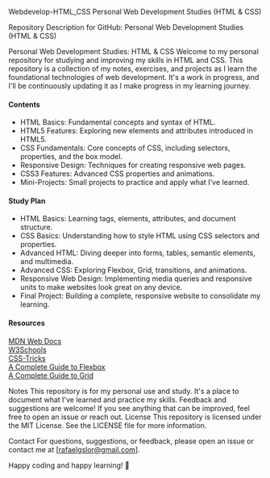 Webdevelop-HTML_CSS
Personal Web Development Studies (HTML &amp; CSS)

Repository Description for GitHub: Personal Web Development Studies (HTML & CSS)

Personal Web Development Studies: HTML & CSS
Welcome to my personal repository for studying and improving my skills in HTML and CSS. This repository is a collection of my notes, exercises, and projects as I learn the foundational technologies of web development. It's a work in progress, and I'll be continuously updating it as I make progress in my learning journey.

#### Contents
- HTML Basics: Fundamental concepts and syntax of HTML.
- HTML5 Features: Exploring new elements and attributes introduced in HTML5.
- CSS Fundamentals: Core concepts of CSS, including selectors, properties, and the box model.
- Responsive Design: Techniques for creating responsive web pages.
- CSS3 Features: Advanced CSS properties and animations.
- Mini-Projects: Small projects to practice and apply what I've learned.

#### Study Plan
- HTML Basics: Learning tags, elements, attributes, and document structure.
- CSS Basics: Understanding how to style HTML using CSS selectors and properties.
- Advanced HTML: Diving deeper into forms, tables, semantic elements, and multimedia.
- Advanced CSS: Exploring Flexbox, Grid, transitions, and animations.
- Responsive Web Design: Implementing media queries and responsive units to make websites look great on any device.
- Final Project: Building a complete, responsive website to consolidate my learning.

#### Resources
[MDN Web Docs](https://developer.mozilla.org/en-US/docs/Learn)  
[W3Schools](https://www.w3schools.com)  
[CSS-Tricks](https://css-tricks.com/)  
[A Complete Guide to Flexbox](https://css-tricks.com/snippets/css/a-guide-to-flexbox/)  
[A Complete Guide to Grid](https://css-tricks.com/snippets/css/complete-guide-grid/)


Notes
This repository is for my personal use and study. It's a place to document what I've learned and practice my skills.
Feedback and suggestions are welcome! If you see anything that can be improved, feel free to open an issue or reach out.
License
This repository is licensed under the MIT License. See the LICENSE file for more information.

Contact
For questions, suggestions, or feedback, please open an issue or contact me at [rafaelgslor@gmail.com].

Happy coding and happy learning! 🚀
